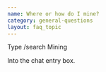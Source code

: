 ```yaml
---
name: Where or how do I mine?
category: general-questions
layout: faq_topic
---
```

Type /search Mining

Into the chat entry box.